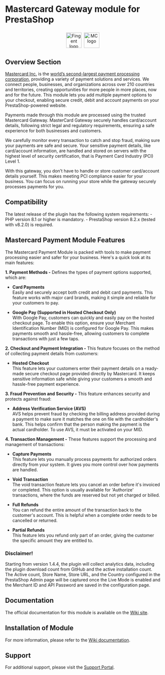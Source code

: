 # Mastercard Gateway module for PrestaShop

<p align="center" style="margin-top: 25px;">
<a href="https://www.fingent.com/" target="_blank"><img alt="Fingent logo" height="50px" src="https://www.fingent.com/wp-content/uploads/Fingent-Logo-01.png"/></a>&nbsp;&nbsp;<img alt="MC logo" height="50px" src="https://mpgs.fingent.wiki/wp-content/uploads/2025/04/mastercard-logo.webp"/>
</p>

## Overview Section

<a href="https://www.mastercard.com/global/en.html" target="_blank">Mastercard Inc.</a> is the <a href="https://www.investopedia.com/terms/m/mastercard-card.asp" target="_blank">world’s second-largest payment processing corporation</a>, providing a variety of payment solutions and services. We connect people, businesses, and organizations across over 210 countries and territories, creating opportunities for more people in more places, now and for the future. This module lets you add multiple payment options to your checkout, enabling secure credit, debit and account payments on your PrestaShop-powered website.

Payments made through this module are processed using the trusted Mastercard Gateway. MasterCard Gateway securely handles card/account details, following strict legal and regulatory requirements, ensuring a safe experience for both businesses and customers.

We carefully monitor every transaction to catch and stop fraud, making sure your payments are safe and secure. Your sensitive payment details, like card/account information, are handled and stored on servers with the highest level of security certification, that is Payment Card Industry (PCI) Level 1.

With this gateway, you don’t have to handle or store customer card/account details yourself. This makes meeting PCI compliance easier for your business. You can focus on running your store while the gateway securely processes payments for you.

## Compatibility

The latest release of the plugin has the following system requirements:
    - PHP version 8.1 or higher is mandatory.
    - PrestaShop version 8.2.x (tested with v8.2.0) is required.

## Mastercard Payment Module Features

The Mastercard Payment Module is packed with tools to make payment processing easier and safer for your business. Here's a quick look at its main features:

**1. Payment Methods -** Defines the types of payment options supported, which are:

   - **Card Payments**<br/>
Easily and securely accept both credit and debit card payments. This feature works with major card brands, making it simple and reliable for your customers to pay.

   - **Google Pay (Supported in Hosted Checkout Only)**<br/>
With Google Pay, customers can quickly and easily pay on the hosted checkout page. To enable this option, ensure your Merchant Identification Number (MID) is configured for Google Pay. This makes payments smooth and hassle-free, allowing customers to complete transactions with just a few taps.

**2. Checkout and Payment Integration -** This feature focuses on the method of collecting payment details from customers:

   - **Hosted Checkout**<br/>
This feature lets your customers enter their payment details on a ready-made secure checkout page provided directly by Mastercard. It keeps sensitive information safe while giving your customers a smooth and hassle-free payment experience.

**3. Fraud Prevention and Security -** This feature enhances security and protects against fraud:

   - **Address Verification Service (AVS)**<br/>
AVS helps prevent fraud by checking the billing address provided during a payment to make sure it matches the one on file with the cardholder's bank. This helps confirm that the person making the payment is the actual cardholder. To use AVS, it must be activated on your MID.

**4. Transaction Management -** These features support the processing and management of transactions:

   - **Capture Payments**<br/>
This feature lets you manually process payments for authorized orders directly from your system. It gives you more control over how payments are handled.

   - **Void Transaction**<br/>
The void transaction feature lets you cancel an order before it's invoiced or completed. This option is usually available for 'Authorize' transactions, where the funds are reserved but not yet charged or billed.

   - **Full Refunds**<br/>
You can refund the entire amount of the transaction back to the customer's account. This is helpful when a complete order needs to be cancelled or returned.

   - **Partial Refunds**<br/>
This feature lets you refund only part of an order, giving the customer the specific amount they are entitled to.

### Disclaimer!

Starting from version 1.4.4, the plugin will collect analytics data, including the plugin download count from GitHub and the active installation count. The Active count, Store Name, Store URL, and the Country configured in the PrestaShop Admin page will be captured once the Live Mode is enabled and the Merchant ID and API Password are saved in the configuration page.

## Documentation

The official documentation for this module is available on the <a href="https://mpgs.fingent.wiki/target/prestashop-mastercard-payment-gateway-services" target="_blank">Wiki site</a>.

## Installation of Module

For more information, please refer to the <a href="https://mpgs.fingent.wiki/enterprise/prestashop-mastercard-gateway/installation" target="_blank">Wiki documentation</a>.

## Support

For additional support, please visit the <a href="https://mpgsfgs.atlassian.net/servicedesk/customer/portals" target="_blank">Support Portal</a>.